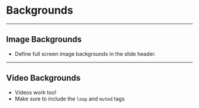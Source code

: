 <!-- .slide: data-state="standard" data-background="./files/dna-3539309_1920.jpg"-->

# Backgrounds

---

<!-- .slide: data-state="standard" data-background="./files/dna-3539309_1920.jpg"-->

## Image Backgrounds

- Define full screen image backgrounds in the slide header.

---

<!-- .slide: data-state="standard" data-background-video="./files/Mood video Homepage 2.mp4" data-background-video-loop data-background-video-muted="true" -->

## Video Backgrounds

- Videos work too!
- Make sure to include the `loop` and `muted` tags
